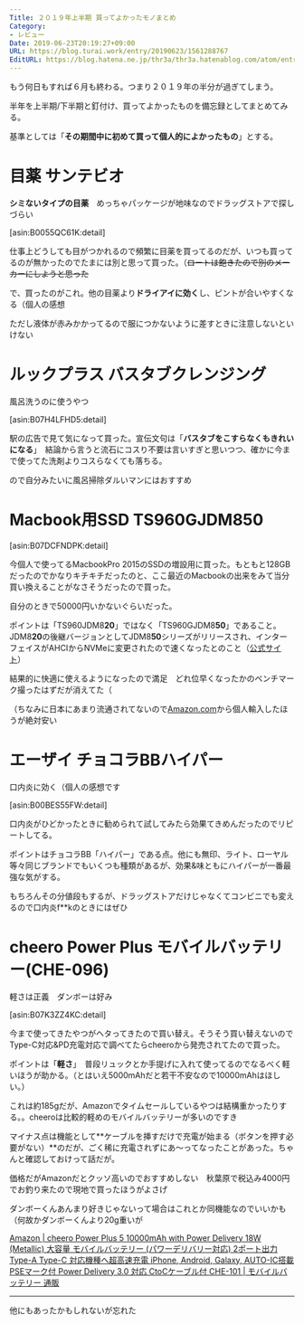 ```yaml
---
Title: ２０１９年上半期 買ってよかったモノまとめ
Category:
- レビュー
Date: 2019-06-23T20:19:27+09:00
URL: https://blog.turai.work/entry/20190623/1561288767
EditURL: https://blog.hatena.ne.jp/thr3a/thr3a.hatenablog.com/atom/entry/17680117127204006019
---
```


もう何日もすれば６月も終わる。つまり２０１９年の半分が過ぎてしまう。

半年を上半期/下半期と釘付け、買ってよかったものを備忘録としてまとめてみる。

基準としては「**その期間中に初めて買って個人的によかったもの**」とする。

# 目薬 サンテビオ

**シミないタイプの目薬**　めっちゃパッケージが地味なのでドラッグストアで探しづらい

[asin:B0055QC61K:detail]


仕事上どうしても目がつかれるので頻繁に目薬を買ってるのだが、いつも買ってるのが無かったのでたまには別と思って買った。（~~ロートは飽きたので別のメーカーにしようと思った~~

で、買ったのがこれ。他の目薬より**ドライアイに効く**し、ピントが合いやすくなる（個人の感想

ただし液体が赤みかかってるので服につかないように差すときに注意しないといけない

# ルックプラス バスタブクレンジング

風呂洗うのに使うやつ

[asin:B07H4LFHD5:detail]

駅の広告で見て気になって買った。宣伝文句は「**バスタブをこすらなくもきれいになる**」　結論から言うと流石にコスり不要は言いすぎと思いつつ、確かに今まで使ってた洗剤よりコスらなくても落ちる。

ので自分みたいに風呂掃除ダルいマンにはおすすめ

# Macbook用SSD TS960GJDM850

[asin:B07DCFNDPK:detail]

今個人で使ってるMacbookPro 2015のSSDの増設用に買った。もともと128GBだったのでかなりキチキチだったのと、ここ最近のMacbookの出来をみて当分買い換えることがなさそうだったので買った。

自分のときで50000円いかないぐらいだった。

ポイントは「TS960JDM8**20**」ではなく「TS960GJDM8**50**」であること。JDM8**20**の後継バージョンとしてJDM8**50**シリーズがリリースされ、インターフェイスがAHCIからNVMeに変更されたので速くなったとのこと（[公式サイト](https://jp.transcend-info.com/Products/No-956)）


結果的に快適に使えるようになったので満足　どれ位早くなったかのベンチマーク撮ったはずだが消えてた（

（ちなみに日本にあまり流通されてないので[Amazon.com](https://www.amazon.com/gp/product/B07DCFNDPK/)から個人輸入したほうが絶対安い

# エーザイ チョコラBBハイパー

口内炎に効く（個人の感想です

[asin:B00BES55FW:detail]

口内炎がひどかったときに勧められて試してみたら効果てきめんだったのでリピートしてる。

ポイントはチョコラBB「ハイパー」である点。他にも無印、ライト、ローヤル等々同じブランドでもいくつも種類があるが、効果&味ともにハイパーが一番最強な気がする。

もちろんその分値段もするが、ドラッグストアだけじゃなくてコンビニでも変えるので口内炎f**kのときにはぜひ

# cheero Power Plus モバイルバッテリー(CHE-096)

軽さは正義　ダンボーは好み

[asin:B07K3ZZ4KC:detail]


今まで使ってきたやつがヘタってきたので買い替え。そうそう買い替えないのでType-C対応&PD充電対応で調べてたらcheeroから発売されてたので買った。

ポイントは「**軽さ**」　普段リュックとか手提げに入れて使ってるのでなるべく軽いほうが助かる。（とはいえ5000mAhだと若干不安なので10000mAhはほしい。）

これは約185gだが、Amazonでタイムセールしているやつは結構重かったりする。。cheeroは比較的軽めのモバイルバッテリーが多いのですき

マイナス点は機能として**ケーブルを挿すだけで充電が始まる（ボタンを押す必要がない）**のだが、ごく稀に充電されずにあ〜ってなったことがあった。ちゃんと確認しておけって話だが。

価格だがAmazonだとクッソ高いのでおすすめしない　秋葉原で税込み4000円でお釣り来たので現地で買ったほうがよさげ

ダンボーくんあんまり好きじゃないって場合はこれとか同機能なのでいいかも（何故かダンボーくんより20g重いが

[Amazon | cheero Power Plus 5 10000mAh with Power Delivery 18W (Metallic) 大容量 モバイルバッテリー (パワーデリバリー対応) 2ポート出力 Type-A Type-C 対応機種へ超高速充電 iPhone, Android, Galaxy, AUTO-IC搭載 PSEマーク付 Power Delivery 3.0 対応 CtoCケーブル付 CHE-101 | モバイルバッテリー 通販](https://www.amazon.co.jp/cheero-%E3%83%A2%E3%83%90%E3%82%A4%E3%83%AB%E3%83%90%E3%83%83%E3%83%86%E3%83%AA%E3%83%BC-%E3%83%91%E3%83%AF%E3%83%BC%E3%83%87%E3%83%AA%E3%83%90%E3%83%AA%E3%83%BC%E5%AF%BE%E5%BF%9C-%E5%AF%BE%E5%BF%9C%E6%A9%9F%E7%A8%AE%E3%81%B8%E8%B6%85%E9%AB%98%E9%80%9F%E5%85%85%E9%9B%BB-CHE-101/dp/B07PNLGD9B/ref=sr_1_1_sspa?__mk_ja_JP=%E3%82%AB%E3%82%BF%E3%82%AB%E3%83%8A&keywords=CHE-101&qid=1561289060&s=electronics&sr=1-1-spons&psc=1)

-----

他にもあったかもしれないが忘れた
